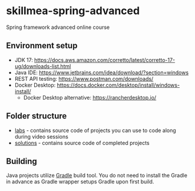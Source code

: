 # skillmea-spring-advanced
Spring framework advanced online course

## Environment setup
* JDK 17: https://docs.aws.amazon.com/corretto/latest/corretto-17-ug/downloads-list.html 
* Java IDE: https://www.jetbrains.com/idea/download/?section=windows 
* REST API testing: https://www.postman.com/downloads/ 
* Docker Desktop: https://docs.docker.com/desktop/install/windows-install/ 
  * Docker Desktop alternative: https://rancherdesktop.io/ 
  
## Folder structure
* [labs](./labs) - contains source code of projects you can use to code along during video sessions
* [solutions](./solutions) - contains source code of completed projects

## Building
Java projects utilize [Gradle](https://gradle.org/) build tool. You do not need to install the Gradle in advance as Gradle wrapper setups Gradle upon first build.
   
